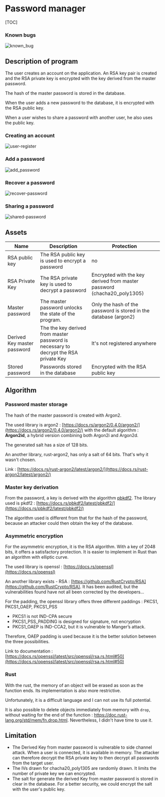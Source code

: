 # Password manager
[TOC]



### Known bugs

![known_bug](C:\Users\super\switchdrive2\VM\kali\caa\password-manager\assets\known_bug.PNG)

## Description of program

The user creates an account on the application. An RSA key pair is created and the RSA private key is encrypted with the key derived from the master password.

The hash of the master password is stored in the database.

When the user adds a new password to the database, it is encrypted with the RSA public key.

When  a user wishes to share a password with another user, he also uses the public key.

### Creating an account

![user-register](./assets/user-register.png)

### Add a password

![add_password](./assets/add_password.png)

### Recover a password

![recover-password](./assets/recover-password.png)

### Sharing a password

![shared-password](./assets/shared-password.png)

## Assets

| Name                        | Description                                                  | Protection                                                   |
| --------------------------- | ------------------------------------------------------------ | ------------------------------------------------------------ |
| RSA public key              | The RSA public key is used to encrypt a password             | no                                                           |
| RSA Private Key             | The RSA private key is used to decrypt a password            | Encrypted with the key derived from master password (chacha20_poly1305) |
| Master password             | The master password unlocks the state of the program.        | Only the hash of the password is stored in the database (argon2) |
| Derived Key master password | The the key derived from master password is necessary to decrypt the RSA private Key | It's not registered anywhere                                 |
| Stored password             | Passwords stored in the database                             | Encrypted with the RSA public key                            |



## Algorithm

### Password master storage

The hash of the master password is created with Argon2. 

The used library is argon2 : [https://docs.rs/argon2/0.4.0/argon2/](https://docs.rs/argon2/0.4.0/argon2/) with the default algorithm : **Argon2id**, a hybrid version combining both Argon2i and Argon2d.

The generated salt has a size of 128 bits.

An another library, rust-argon2, has only a salt of 64 bits. That's why it wasn't chosen.

Link :  [https://docs.rs/rust-argon2/latest/argon2/](https://docs.rs/rust-argon2/latest/argon2/)

### Master key derivation

From the password, a key is derived with the algorithm [pbkdf2](https://docs.rs/pbkdf2/latest/pbkdf2/#). The library used is pkdf2 : [https://docs.rs/pbkdf2/latest/pbkdf2/](https://docs.rs/pbkdf2/latest/pbkdf2/)

The algorithm used is different from that for the hash of the password, because an attacker could then obtain the key of the database.

### Asymmetric encryption

For the asymmetric encryption, it is the RSA algorithm. With a key of 2048 bits, it offers a satisfactory protection. It is easier to implement in Rust than an algorithm with elliptic curve.

The used library is openssl : [https://docs.rs/openssl](https://docs.rs/openssl)

An another library exists - RSA : [https://github.com/RustCrypto/RSA](https://github.com/RustCrypto/RSA). It has been audited, but the vulnerabilities found have not all been corrected by the developers...



For the padding, the openssl library offers three different paddings : PKCS1, PKCS1_OAEP, PKCS1_PSS

- PKCS1 is not IND-CPA secure
- PKCS1_PSS_PADDING is designed for signature, not encryption
-  PKCS1_OAEP is IND-CCA2, but it is vulnerable to Manger’s attack.

Therefore, OAEP padding is used because it is the better solution between the three possibilities.

Link to documentation : [https://docs.rs/openssl/latest/src/openssl/rsa.rs.html#50](https://docs.rs/openssl/latest/src/openssl/rsa.rs.html#50)

### Rust 

With the rust, the memory of an object will be erased as soon as the function ends. Its implementation is also more restrictive.

Unfortunately, it is a difficult language and I can not use its full potential. 

It is also possible to delete objects immediately from memory with `drop`, without waiting for the end of the function : https://doc.rust-lang.org/std/mem/fn.drop.html. Nevertheless, I didn't have time to use it.

## Limitation

- The Derived Key from master password is vulnerable to side channel attack. When a user is connected, it is available in memory. The attacker can therefore decrypt the RSA private key to then decrypt all passwords from the target user.
- The IVs drawn for chacha20_poly1305 are randomly drawn. It limits the number of private key we can encrypted.
- The salt for generate the derived Key from master password is stored in clear in the database. For a better security, we could encrypt the salt with the user's public key.


